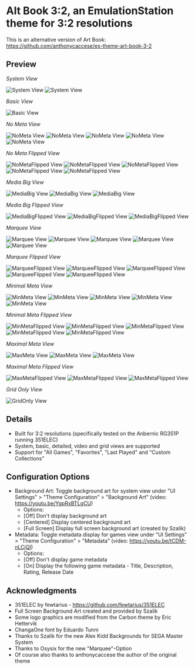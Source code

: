 # Alt Book 3:2, an EmulationStation theme for 3:2 resolutions

This is an alternative version of Art Book:
https://github.com/anthonycaccese/es-theme-art-book-3-2


## Preview

*System View*

![System View](https://i.imgur.com/1RGfbBP.png)
![System View](https://i.imgur.com/YcAXv22.png)

*Basic View*

![Basic View](https://imgur.com/h0V8eyx.png)

*No Meta View*

![NoMeta View](https://i.imgur.com/WKYz4At.png)
![NoMeta View](https://i.imgur.com/K5QzZaC.png)
![NoMeta View](https://i.imgur.com/q8WfTGG.png)
![NoMeta View](https://i.imgur.com/smpTrxi.png)
![NoMeta View](https://i.imgur.com/coJOfNN.png)

*No Meta Flipped View*

![NoMetaFlipped View](https://i.imgur.com/B7fnJAk.png)
![NoMetaFlipped View](https://i.imgur.com/03mThJs.png)
![NoMetaFlipped View](https://i.imgur.com/UPBn7JN.png)
![NoMetaFlipped View](https://i.imgur.com/SjnEFf4.png)
![NoMetaFlipped View](https://i.imgur.com/0Uo4Ba0.png)

*Media Big View*

![MediaBig View](https://i.imgur.com/eoRnXA0.png)
![MediaBig View](https://i.imgur.com/i1U9zIo.png)
![MediaBig View](https://i.imgur.com/0oQ7Xbh.png)

*Media Big Flipped View*

![MediaBigFlipped View](https://i.imgur.com/xMyBAGJ.png)
![MediaBigFlipped View](https://i.imgur.com/X39vdwf.png)
![MediaBigFlipped View](https://i.imgur.com/P64NoHv.png)

*Marquee View*

![Marquee View](https://i.imgur.com/ymRZDgi.png)
![Marquee View](https://i.imgur.com/Wo5Vu6Z.png)
![Marquee View](https://i.imgur.com/FyYuIq1.png)
![Marquee View](https://i.imgur.com/XcHi5jS.png)
![Marquee View](https://i.imgur.com/1CezKkb.png)

*Marquee Flipped View*

![MarqueeFlipped View](https://i.imgur.com/Us2IzHl.png)
![MarqueeFlipped View](https://i.imgur.com/RqoDnSM.png)
![MarqueeFlipped View](https://i.imgur.com/9kDVKdb.png)
![MarqueeFlipped View](https://i.imgur.com/GLBvvv6.png)
![MarqueeFlipped View](https://i.imgur.com/wFV5c1Z.png)

*Minimal Meta View*

![MinMeta View](https://i.imgur.com/V5Ay0Jd.png)
![MinMeta View](https://i.imgur.com/SxsKZxQ.png)
![MinMeta View](https://i.imgur.com/QtkuQip.png)
![MinMeta View](https://i.imgur.com/DGUAOX2.png)
![MinMeta View](https://i.imgur.com/rjQ2UMG.png)

*Minimal Meta Flipped View*

![MinMetaFlipped View](https://i.imgur.com/Y8HuEkG.png)
![MinMetaFlipped View](https://i.imgur.com/iXgOmW0.png)
![MinMetaFlipped View](https://i.imgur.com/i1eOlWK.png)
![MinMetaFlipped View](https://i.imgur.com/PJdl2Wr.png)
![MinMetaFlipped View](https://i.imgur.com/z4QiCap.png)

*Maximal Meta View*

![MaxMeta View](https://i.imgur.com/CgfVZkz.png)
![MaxMeta View](https://i.imgur.com/FucGqWS.png)
![MaxMeta View](https://i.imgur.com/3o8tsGn.png)

*Maximal Meta Flipped View*

![MaxMetaFlipped View](https://i.imgur.com/c109Nbe.png)
![MaxMetaFlipped View](https://i.imgur.com/iueiyFm.png)
![MaxMetaFlipped View](https://i.imgur.com/z5ASVAS.png)

*Grid Only View*

![GridOnly View](https://i.imgur.com/9jWqiau.png)


## Details

- Built for 3:2 resolutions (specifically tested on the Anbernic RG351P running 351ELEC) 
- System, basic, detailed, video and grid views are supported
- Support for "All Games", "Favorites", "Last Played" and "Custom Collections"


## Configuration Options

- Background Art: Toggle background art for system view under "UI Settings" > "Theme Configuration" > "Background Art" (video: https://youtu.be/YgpRxBTLgCU)
  - Options:
  - [Off] Don't display background art
  - [Centered] Display centered background art
  - [Full Screen] Display full screen background art (created by Szalik)
- Metadata: Toggle metadata display for games view under "UI Settings" > "Theme Configuration" > "Metadata" (video: https://youtu.be/tCDM-nLCjQI)
  - Options:
  - [Off] Don't display game metadata
  - [On] Display the following game metadata - Title, Description, Rating, Release Date


## Acknowledgments

- 351ELEC by fewtarius - https://github.com/fewtarius/351ELEC
- Full Screen Background Art created and provided by Szalik
- Some logo graphics are modified from the Carbon theme by Eric Hettervik
- ChangaOne font by Eduardo Tunni
- Thanks to Szalik for the new Alex Kidd Backgrounds for SEGA Master System
- Thanks to Osysix for the new "Marquee"-Option
- Of course also thanks to anthonycaccese the author of the original theme
